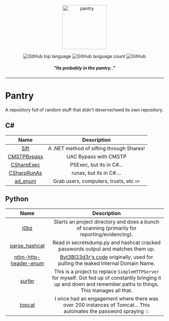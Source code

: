 <p align="center">
  <img alt="pantry" src="https://i.imgur.com/gxJx9P9.png" height="140" />
  <p align="center">
<img alt="GitHub top language" src="https://img.shields.io/github/languages/top/mez-0/pantry?style=flat-square">
<img alt="GitHub language count" src="https://img.shields.io/github/languages/count/mez-0/pantry?style=flat-square">
<img alt="GitHub" src="https://img.shields.io/github/license/mez-0/pantry?style=flat-square">
    </p>
</p>
<h5 align="center"><i>"Its probably in the pantry.."</i></h5>

***

# Pantry

A repository full of random stuff that didn't deserve/need its own repository.

## C#

|                Name                |               Description                |
| :--------------------------------: | :--------------------------------------: |
|        [Sift](/csharp/Sift)        | A .NET method of sifting through Shares! |
| [CMSTPBypass](/csharp/CMSTPBypass) |          UAC Bypass with CMSTP           |
|  [CSharpExec](/csharp/CSharpExec)  |         PSExec, but its in C#...         |
| [CSharpRunAs](/csharp/CSharpRunAs) |         runas, but its in C#....         |
|     [ad_enum](/csharp/ad_enum)     | Grab users, computers, trusts, etc :zzz: |



## Python

|                          Name                          |                         Description                          |
| :----------------------------------------------------: | :----------------------------------------------------------: |
|                  [j0bz](/python/j0bz)                  | Starts an project directory and does a bunch of scanning (primarily for reporting/evidencing). |
|         [parse_hashcat](/python/parse_hashcat)         | Read in secretsdump.py and hashcat cracked passwords output and matches them up. |
| [ntlm-http-header-enum](/python/ntlm-http-header-enum) | [Byt3Bl33d3r's code](https://github.com/byt3bl33d3r/SprayingToolkit/blob/0838df444ab237d7c55ee2397d60ec6118f4dd77/core/sprayers/owa.py) originally, used for pulling the leaked Internal Domain Name. |
|                [surfer](/python/surfer)                | This is a project to replace `SimpleHTTPServer` for myself. Got fed up of constantly bringing it up and down and remember paths to things. This manages all that. |
|                [topcat](/python/topcat)                | I once had an engagement where there was over 200 instances of Tomcat... This automates the password spraying :boom: |


